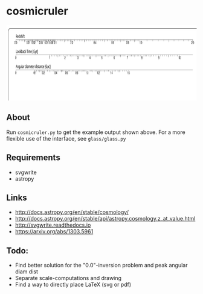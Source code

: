 # cosmicruler


<img src="./demo.svg" width="800" height="200">


## About

Run ``cosmicruler.py`` to get the example output shown above.
For a more flexible use of the interface, see ``glass/glass.py``


## Requirements

- svgwrite
- astropy

## Links

- http://docs.astropy.org/en/stable/cosmology/
- http://docs.astropy.org/en/stable/api/astropy.cosmology.z_at_value.html
- http://svgwrite.readthedocs.io
- https://arxiv.org/abs/1303.5961

## Todo:

- Find better solution for the "0.0"-inversion problem and peak angular diam dist
- Separate scale-computations and drawing
- Find a way to directly place LaTeX (svg or pdf)

